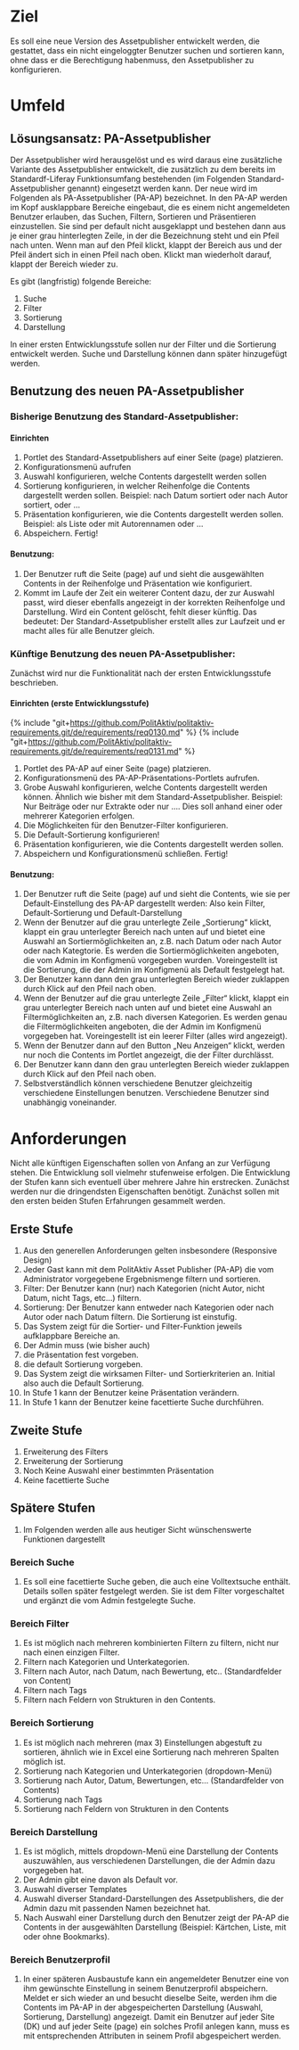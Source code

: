 # Ziel
Es soll eine neue Version des Assetpublisher entwickelt werden, die gestattet, dass ein nicht 
eingeloggter Benutzer suchen und sortieren kann, ohne dass er die Berechtigung habenmuss, den 
Assetpublisher zu konfigurieren.

# Umfeld
## Lösungsansatz: PA-Assetpublisher
Der Assetpublisher wird herausgelöst und es wird daraus eine zusätzliche Variante des Assetpublisher 
entwickelt, die zusätzlich zu dem bereits im Standardf-Liferay Funktionsumfang bestehenden (im Folgenden 
Standard-Assetpublisher genannt) eingesetzt werden kann.
Der neue wird im Folgenden als PA-Assetpublisher (PA-AP) bezeichnet.
In den PA-AP werden im Kopf ausklappbare Bereiche eingebaut, die es einem nicht angemeldeten Benutzer 
erlauben, das Suchen, Filtern, Sortieren und Präsentieren einzustellen. Sie sind per default nicht 
ausgeklappt und bestehen dann aus je einer grau hinterlegten Zeile, in der die Bezeichnung steht und 
ein Pfeil nach unten. Wenn man auf den Pfeil klickt, klappt der Bereich aus und der Pfeil ändert sich 
in einen Pfeil nach oben. Klickt man wiederholt darauf, klappt der Bereich wieder zu.

Es gibt (langfristig) folgende Bereiche:
1. Suche
2. Filter
3. Sortierung
4. Darstellung

In einer ersten Entwicklungsstufe sollen nur der Filter und die Sortierung entwickelt werden.
Suche und Darstellung können dann später hinzugefügt werden.

## Benutzung des neuen PA-Assetpublisher
### Bisherige Benutzung des Standard-Assetpublisher:
#### Einrichten
1. Portlet des Standard-Assetpublishers auf einer Seite (page) platzieren.
2. Konfigurationsmenü aufrufen
3. Auswahl konfigurieren, welche Contents dargestellt werden sollen
4. Sortierung konfigurieren, in welcher Reihenfolge die Contents dargestellt werden sollen. Beispiel: nach Datum sortiert oder nach Autor sortiert, oder …
5. Präsentation konfigurieren, wie die Contents dargestellt werden sollen.
Beispiel: als Liste oder mit Autorennamen oder …
6. Abspeichern. Fertig!

#### Benutzung:
1. Der Benutzer ruft die Seite (page) auf und sieht die ausgewählten Contents in der Reihenfolge und Präsentation wie konfiguriert.
2. Kommt im Laufe der Zeit ein weiterer Content dazu, der zur Auswahl passt, wird dieser ebenfalls angezeigt in der korrekten Reihenfolge und Darstellung. Wird ein Content gelöscht, fehlt dieser künftig. Das bedeutet: Der Standard-Assetpublisher erstellt alles zur Laufzeit und er macht alles für alle Benutzer gleich.

### Künftige Benutzung des neuen PA-Assetpublisher:
Zunächst wird nur die Funktionalität nach der ersten Entwicklungsstufe beschrieben.

#### Einrichten (erste Entwicklungsstufe)
{% include "git+https://github.com/PolitAktiv/politaktiv-requirements.git/de/requirements/req0130.md" %}
{% include "git+https://github.com/PolitAktiv/politaktiv-requirements.git/de/requirements/req0131.md" %}


1. Portlet des PA-AP auf einer Seite (page) platzieren.
2. Konfigurationsmenü des PA-AP-Präsentations-Portlets aufrufen.
3. Grobe Auswahl konfigurieren, welche Contents dargestellt werden können.
Ähnlich wie bisher mit dem Standard-Assetpublisher.
Beispiel: Nur Beiträge oder nur Extrakte oder nur ….
Dies soll anhand einer oder mehrerer Kategorien erfolgen.
4. Die Möglichkeiten für den Benutzer-Filter konfigurieren.
5. Die Default-Sortierung konfigurieren!
6. Präsentation konfigurieren, wie die Contents dargestellt werden sollen.
7. Abspeichern und Konfigurationsmenü schließen. Fertig!

#### Benutzung:
1. Der Benutzer ruft die Seite (page) auf und sieht die Contents, wie sie per Default-Einstellung des PA-AP dargestellt werden:
Also kein Filter, Default-Sortierung und Default-Darstellung
2. Wenn der Benutzer auf die grau unterlegte Zeile „Sortierung“ klickt, klappt ein grau unterlegter Bereich nach unten auf und bietet eine Auswahl an Sortiermöglichkeiten an, z.B. nach Datum oder nach Autor oder nach Kategtorie. Es werden die Sortiermöglichkeiten angeboten, die vom Admin im Konfigmenü vorgegeben wurden. Voreingestellt ist die Sortierung, die der Admin im Konfigmenü als Default festgelegt hat.
3. Der Benutzer kann dann den grau unterlegten Bereich wieder zuklappen durch Klick auf den Pfeil nach oben.
4. Wenn der Benutzer auf die grau unterlegte Zeile „Filter“ klickt, klappt ein grau unterlegter Bereich nach unten auf und bietet eine Auswahl an Filtermöglichkeiten an, z.B. nach diversen Kategorien. Es werden genau die Filtermöglichkeiten angeboten, die der Admin im Konfigmenü vorgegeben hat. Voreingestellt ist ein leerer Filter (alles wird angezeigt).
5. Wenn der Benutzer dann auf den Button „Neu Anzeigen“ klickt, werden nur noch die Contents im Portlet angezeigt, die der Filter durchlässt.
6. Der Benutzer kann dann den grau unterlegten Bereich wieder zuklappen durch Klick auf den Pfeil nach oben.
7. Selbstverständlich können verschiedene Benutzer gleichzeitig verschiedene Einstellungen benutzen. Verschiedene Benutzer sind unabhängig voneinander.

# Anforderungen
Nicht alle künftigen Eigenschaften sollen von Anfang an zur Verfügung stehen.
Die Entwicklung soll vielmehr stufenweise erfolgen.
Die Entwicklung der Stufen kann sich eventuell über mehrere Jahre hin erstrecken.
Zunächst werden nur die dringendsten Eigenschaften benötigt.
Zunächst sollen mit den ersten beiden Stufen Erfahrungen gesammelt werden.

## Erste Stufe 
1. Aus den generellen Anforderungen gelten insbesondere (Responsive Design)
2. Jeder Gast kann mit dem PolitAktiv Asset Publisher (PA-AP) die vom Administrator vorgegebene Ergebnismenge filtern und sortieren. 
  1. Filter: Der Benutzer kann (nur) nach Kategorien (nicht Autor, nicht Datum, nicht Tags, etc…) filtern.
  2. Sortierung: Der Benutzer kann entweder nach Kategorien oder nach Autor oder nach Datum filtern. Die Sortierung ist einstufig.
3. Das System zeigt für die Sortier- und Filter-Funktion jeweils aufklappbare Bereiche an.
4. Der Admin muss (wie bisher auch) 
  1. die Präsentation fest vorgeben.
  2. die default Sortierung vorgeben.
5. Das System zeigt die wirksamen Filter- und Sortierkriterien an. Initial also auch die Default Sortierung.
6. In Stufe 1 kann der Benutzer keine Präsentation verändern.
7. In Stufe 1 kann der Benutzer keine facettierte Suche durchführen.

## Zweite Stufe
1. Erweiterung des Filters
2. Erweiterung der Sortierung
3. Noch Keine Auswahl einer bestimmten Präsentation
4. Keine facettierte Suche

## Spätere Stufen
1. Im Folgenden werden alle aus heutiger Sicht wünschenswerte Funktionen dargestellt

### Bereich Suche
1. Es soll eine facettierte Suche geben, die auch eine Volltextsuche enthält. Details sollen später festgelegt werden. Sie ist dem Filter vorgeschaltet und ergänzt die vom Admin festgelegte Suche.

### Bereich Filter
1. Es ist möglich nach mehreren kombinierten Filtern zu filtern,
nicht nur nach einen einzigen Filter.
2. Filtern nach Kategorien und Unterkategorien.
3. Filtern nach Autor, nach Datum, nach Bewertung, etc.. (Standardfelder von Content)
4. Filtern nach Tags
5. Filtern nach Feldern von Strukturen in den Contents.

### Bereich Sortierung
1. Es ist möglich nach mehreren (max 3) Einstellungen abgestuft zu sortieren,
ähnlich wie in Excel eine Sortierung nach mehreren Spalten möglich ist.
2. Sortierung nach Kategorien und Unterkategorien (dropdown-Menü)
3. Sortierung nach Autor, Datum, Bewertungen, etc… (Standardfelder von Contents)
4. Sortierung nach Tags
5. Sortierung nach Feldern von Strukturen in den Contents

### Bereich Darstellung
1. Es ist möglich, mittels dropdown-Menü eine Darstellung der Contents auszuwählen, aus verschiedenen Darstellungen, die der Admin dazu vorgegeben hat.
2. Der Admin gibt eine davon als Default vor.
3. Auswahl diverser Templates
4. Auswahl diverser Standard-Darstellungen des Assetpublishers,
die der Admin dazu mit passenden Namen bezeichnet hat.
5. Nach Auswahl einer Darstellung durch den Benutzer zeigt der PA-AP die Contents in der ausgewählten Darstellung (Beispiel: Kärtchen, Liste, mit oder ohne Bookmarks).

### Bereich Benutzerprofil
1. In einer späteren Ausbaustufe kann ein angemeldeter Benutzer eine von ihm gewünschte Einstellung in seinem Benutzerprofil abspeichern. Meldet er sich wieder an und besucht dieselbe Seite, werden ihm die Contents im PA-AP in der abgespeicherten Darstellung (Auswahl, Sortierung, Darstellung) angezeigt. Damit ein Benutzer auf jeder Site (DK) und auf jeder Seite (page) ein solches Profil anlegen kann, muss es mit entsprechenden Attributen in seinem Profil abgespeichert werden.